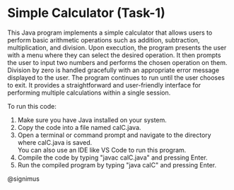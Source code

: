 # Simple Calculator (Task-1)  
<p>This Java program implements a simple calculator that allows users to perform basic arithmetic operations such as addition, subtraction, multiplication, and division. Upon execution, the program presents the user with a menu where they can select the desired operation. It then prompts the user to input two numbers and performs the chosen operation on them. Division by zero is handled gracefully with an appropriate error message displayed to the user. The program continues to run until the user chooses to exit. It provides a straightforward and user-friendly interface for performing multiple calculations within a single session.</p>
<p>To run this code:</p>
<ol>
  <li>Make sure you have Java installed on your system.</li>
  <li>Copy the code into a file named calC.java.</li>
  <li>Open a terminal or command prompt and navigate to the directory where calC.java is saved.<br/>
      You can also use an IDE like VS Code to run this program.</li>
  <li>Compile the code by typing "javac calC.java" and pressing Enter.</li>
  <li>Run the compiled program by typing "java calC" and pressing Enter.</li>
</ol>
@signimus
